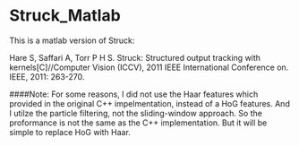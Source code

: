 # Struck_Matlab
This is a matlab version of Struck:

Hare S, Saffari A, Torr P H S. Struck: Structured output tracking with kernels[C]//Computer Vision (ICCV), 2011 IEEE International Conference on. IEEE, 2011: 263-270.

####Note: 
For some reasons, I did not use the Haar features which provided in the original C++ impelmentation, instead of a HoG features.
And I utilze the particle filtering, not the sliding-window approach. So the proformance is not the same as the C++ implementation. But it will be simple to replace HoG with Haar.